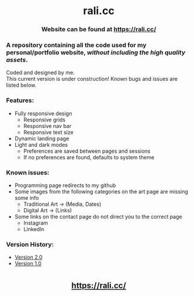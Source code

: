 # <h1 align="center"> rali.cc </h1>
### <h3 align="center"> Website can be found at https://rali.cc/ </h3>

### A repository containing all the code used for my personal/portfolio website, *without including the high quality assets*.

Coded and designed by me. <br>
This current version is under construction! Known bugs and issues are listed below.

### Features:
* Fully responsive design
  * Responsive grids
  * Responsive nav bar
  * Responsive text size
* Dynamic landing page
* Light and dark modes
  * Preferences are saved between pages and sessions
  * If no preferences are found, defaults to system theme

### Known issues:
* Programming page redirects to my github
* Some images from the following categories on the art page are missing some info
  * Traditional Art -> (Media, Dates)
  * Digital Art -> (Links)
* Some links on the contact page do not direct you to the correct page
  * Instagram
  * LinkedIn

### Version History:
* <a href="https://github.com/rali9000/rali.cc/tree/rali.cc-v2"> Version 2.0 </a>
* <a href="https://github.com/rali9000/rali.cc/tree/rali.cc-v1"> Version 1.0 </a>

# <h2 align="center"> https://rali.cc/ </h2>
